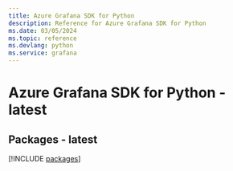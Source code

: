```yaml
---
title: Azure Grafana SDK for Python
description: Reference for Azure Grafana SDK for Python
ms.date: 03/05/2024
ms.topic: reference
ms.devlang: python
ms.service: grafana
---
```

# Azure Grafana SDK for Python - latest
## Packages - latest
[!INCLUDE [packages](grafana-index.md)]